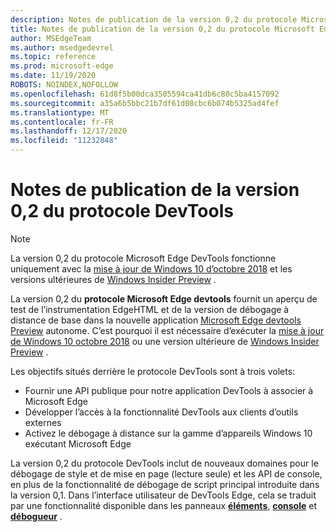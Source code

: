 ```yaml
---
description: Notes de publication de la version 0,2 du protocole Microsoft Edge DevTools
title: Notes de publication de la version 0,2 du protocole Microsoft Edge DevTools
author: MSEdgeTeam
ms.author: msedgedevrel
ms.topic: reference
ms.prod: microsoft-edge
ms.date: 11/19/2020
ROBOTS: NOINDEX,NOFOLLOW
ms.openlocfilehash: 61d8f5b00dca3505594ca41db6c80c5ba4157092
ms.sourcegitcommit: a35a6b5bbc21b7df61d08cbc6b074b5325ad4fef
ms.translationtype: MT
ms.contentlocale: fr-FR
ms.lasthandoff: 12/17/2020
ms.locfileid: "11232848"
---
```

# Notes de publication de la version 0,2 du protocole DevTools

> [!NOTE]
> La version 0,2 du protocole Microsoft Edge DevTools fonctionne uniquement avec la [mise à jour de Windows 10 d’octobre 2018](/windows/uwp/whats-new/windows-10-build-17763) et les versions ultérieures de [Windows Insider Preview](https://insider.windows.com/getting-started/) .

La version 0,2 du **protocole Microsoft Edge devtools** fournit un aperçu de test de l’instrumentation EdgeHTML et de la version de débogage à distance de base dans la nouvelle application [Microsoft Edge devtools Preview](https://www.microsoft.com/store/p/microsoft-edge-devtools-preview/9mzbfrmz0mnj?activetab=pivot%3aoverviewtab) autonome. C’est pourquoi il est nécessaire d’exécuter la [mise à jour de Windows 10 octobre 2018](/windows/uwp/whats-new/windows-10-build-17763) ou une version ultérieure de [Windows Insider Preview](https://insider.windows.com/getting-started/) .

Les objectifs situés derrière le protocole DevTools sont à trois volets:

 - Fournir une API publique pour notre application DevTools à associer à Microsoft Edge
 - Développer l’accès à la fonctionnalité DevTools aux clients d’outils externes
 - Activez le débogage à distance sur la gamme d’appareils Windows 10 exécutant Microsoft Edge 

La version 0,2 du protocole DevTools inclut de nouveaux domaines pour le débogage de style et de mise en page (lecture seule) et les API de console, en plus de la fonctionnalité de débogage de script principal introduite dans la version 0,1. Dans l’interface utilisateur de DevTools Edge, cela se traduit par une fonctionnalité disponible dans les panneaux [**éléments**](../../devtools-guide/elements.md), [**console**](../../devtools-guide/console.md) et [**débogueur**](../../devtools-guide/debugger.md)  .
